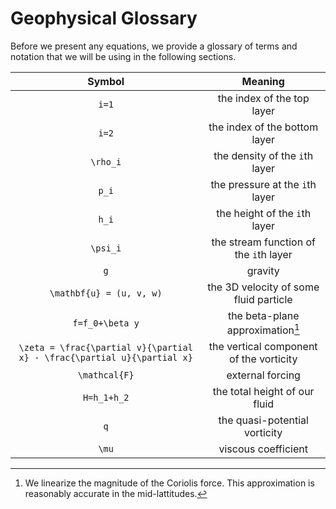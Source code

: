 # Geophysical Glossary

Before we present any equations, we provide a glossary of terms and notation that we will be using in the following sections.

| **Symbol**                                                                | **Meaning**                                                                              |
|:-------------------------------------------------------------------------:|:----------------------------------------------------------------------------------------:|
| ``i=1``                                                                   | the index of the top layer                                                               |
| ``i=2``                                                                   | the index of the bottom layer                                                            |
| ``\rho_i``                                                                | the density of the ``i``th layer                                                         |
| ``p_i``                                                                   | the pressure at the ``i``th layer                                                        |
| ``h_i``                                                                   | the height of the ``i``th layer                                                          |
| ``\psi_i``                                                                | the stream function of the ``i``th layer                                                 |
| ``g``                                                                     | gravity                                                                                  |
| ``\mathbf{u} = (u, v, w)``                                                | the 3D velocity of some fluid particle                                                   |
| ``f=f_0+\beta y``                                                         | the beta-plane approximation[^1]                                                         |
| ``\zeta = \frac{\partial v}{\partial x} - \frac{\partial u}{\partial x}`` | the vertical component of the vorticity                                                  |
| ``\mathcal{F}``                                                           | external forcing                                                                         |
| ``H=h_1+h_2``                                                             | the total height of our fluid                                                            |
| ``q``                                                                     | the quasi-potential vorticity                                                            |
| ``\mu``                                                                   | viscous coefficient                                                                      |




[^1]: We linearize the magnitude of the Coriolis force. This approximation is reasonably accurate in the mid-lattitudes.